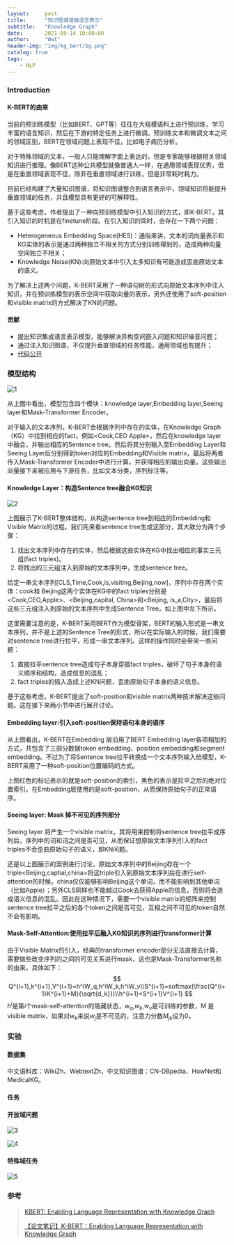```yaml
---
layout:     post
title:      "知识图谱增强语言表示"
subtitle:   "Knowledge Graph"
date:       2021-09-14 10:00:00
author:     "Wwt"
header-img: "img/kg_bert/bg.png"
catalog: true
tags:   
    - NLP
---
```

### Introduction

#### K-BERT的由来

当前的预训练模型（比如BERT、GPT等）往往在大规模语料上进行预训练，学习丰富的语言知识，然后在下游的特定任务上进行微调。预训练文本和微调文本之间的领域区别，BERT在领域问题上表现不佳，比如电子病历分析。

对于特殊领域的文本，一般人只能理解字面上表达的，但是专家能够根据相关领域知识进行推理。像BERT这种公共模型就像普通人一样，在通用领域表现优秀，但是在垂直领域表现不佳，除非在垂直领域进行训练，但是非常耗时耗力。

目前已经构建了大量知识图谱，将知识图谱整合到语言表示中，领域知识将能提升垂直领域的任务，并且模型具有更好的可解释性。

基于这些考虑，作者提出了一种向预训练模型中引入知识的方式，即K-BERT，其引入知识的时机是在finetune阶段。在引入知识的同时，会存在一下两个问题：

- Heterogeneous Embedding Space(HES)：通俗来讲，文本的词向量表示和KG实体的表示是通过两种独立不相关的方式分别训练得到的，造成两种向量空间独立不相关；
- Knowledge Noise(KN):向原始文本中引入太多知识有可能造成歪曲原始文本的语义。

为了解决上述两个问题，K-BERT采用了一种语句树的形式向原始文本序列中注入知识，并在预训练模型的表示空间中获取向量的表示，另外还使用了soft-position和visible matrix的方式解决了KN的问题。

#### 贡献

- 提出知识集成语言表示模型，能够解决异构空间嵌入问题和知识噪音问题；
- 通过注入知识图谱，不仅提升垂直领域的任务性能，通用领域也有提升；
- [代码公开](https://github.com/autoliuweijie/K-BERT)

### 模型结构

![1](/img/kg_bert/1.png)

从上图中看出，模型包含四个模块：knowledge layer,Embedding layer,Seeing layer和Mask-Transformer Encoder。

对于输入的文本序列，K-BERT会根据序列中存在的实体，在Knowledge Graph（KG）中找到相应的fact，例如<Cook,CEO Apple>，然后在knowledge layer 中融合，并输出相应的Sentence tree。然后将其分别输入至Embedding Layer和Seeing Layer后分别得到token对应的Embedding和Visible matrix，最后将两者传入Mask-Transformer Encoder中进行计算，并获得相应的输出向量。这些输出向量接下来被应用与下游任务，比如文本分类，序列标注等。

#### Knowledge Layer：构造Sentence tree融合KG知识

![2](/img/kg_bert/2.png)

上图展示了K-BERT整体结构，从构造sentence tree到相应的Embedding和Visible Matrix的过程。我们先来看sentence tree生成这部分，其大致分为两个步骤：

1. 找出文本序列中存在的实体，然后根据这些实体在KG中找出相应的事实三元组(fact triples)。
2. 将找出的三元组注入到原始的文本序列中，生成sentence tree。

给定一串文本序列[CLS,Time,Cook,is,visiting,Beijing,now]，序列中存在两个实体：cook和 Beijing这两个实体在KG中的fact triples分别是<Cook,CEO,Apple>、<Beijing,capital, China>和<Beijing, is_a,City>，最后将这些三元组注入到原始的文本序列中生成Sentence Tree。如上图中左下所示。

这里需要注意的是，K-BERT采用BERT作为模型骨架，BERT的输入形式是一串文本序列，并不是上述的Sentence Tree的形式，所以在实际输入的时候，我们需要对sentence tree进行拉平，形成一串文本序列。这样的操作同时会带来一些问题：

1. 直接拉平sentence tree造成句子本身穿插fact triples，破坏了句子本身的语义顺序和结构，造成信息的混乱；
2. fact triples的插入造成上述KN问题，歪曲原始句子本身的语义信息。

基于这些考虑，K-BERT提出了soft-position和visible matrix两种技术解决这些问题。这在接下来两小节中进行展开讨论。

#### Embedding layer:引入soft-position保持语句本身的语序

从上图看出，K-BERT在Embedding 层沿用了BERT Embedding layer各项相加的方式，共包含了三部分数据token embedding、position embedding和segment embedding。不过为了将Sentence tree拉平转换成一个文本序列输入给模型，K-BERT采用了一种soft-position位置编码的方式。

上图红色的标记表示的就是soft-position的索引，黑色的表示是拉平之后的绝对位置索引。在Embedding层使用的是soft-position，从而保持原始句子的正常语序。

#### Seeing layer: Mask 掉不可见的序列部分

Seeing layer 将产生一个visible matrix，其将用来控制将sentence tree拉平成序列后，序列中的词和词之间是否可见，从而保证想原始文本序列引入的fact triples不会歪曲原始句子的语义，即KN问题。

还是以上图展示的案例进行讨论，原始文本序列中的Beijing存在一个triple<Beijing,captial,china>将这triple引入到原始文本序列后在进行self-attention的时候，china仅仅能够影响Beijing这个单词，而不能影响到其他单词（比如Apple）；另外CLS同样也不能越过Cook去获得Apple的信息，否则将会造成语义信息的混乱。因此在这种情况下，需要一个visible matrix的矩阵来控制sentence tree拉平之后的各个token之间是否可见，互相之间不可见的token自然不会有影响。

#### Mask-Self-Attention:使用拉平后融入KG知识的序列进行transformer计算

由于Visible Matrix的引入，经典的transformer encoder部分无法直接去计算，需要做些改变序列的之间的可见关系进行mask，这也是Mask-Transformer名称的由来。具体如下：
$$
Q^{i+1},k^{i+1},V^{i+1}=h^iW_q,h^iW_k,h^iW_v\\S^{i+1}=softmax(\frac{Q^{i+1}K^{i+1}+M}{\sqrt{d_k}})\\h^{i+1}=S^{i+1}V^{i+1}
$$
$h^i$是第$i$个mask-self-attention的隐藏状态，$w_q$,$w_k$,$w_v$是可训练的参数，M 是visible matrix，如果对$w_k$来说$w_j$是不可见的，注意力分数$M_{jk}$设为0。

### 实验

#### 数据集

中文语料库：WikiZh、WebtextZh，中文知识图谱：CN-DBpedia、HowNet和MedicalKG。

#### 任务

#### 开放域问题

![3](/img/kg_bert/3.png)

![4](/img/kg_bert/4.png)

#### 特殊域任务

![5](/img/kg_bert/5.png)

### 参考

>[KBERT: Enabling Language Representation with Knowledge Graph](https://paddlepedia.readthedocs.io/en/latest/tutorials/pretrain_model/KBERT.html)
>
>[【论文笔记】K-BERT：Enabling Language Representation with Knowledge Graph](https://blog.csdn.net/Coding_1995/article/details/106203269)

